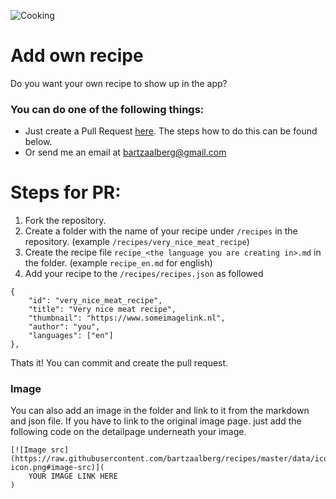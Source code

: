 ![Cooking](https://raw.githubusercontent.com/bartzaalberg/recipes/master/recipes/your_own_recipe/cooking.jpeg)

# Add own recipe

Do you want your own recipe to show up in the app?

### You can do one of the following things:

* Just create a Pull Request [here](https://github.com/bartzaalberg/recipes). The steps how to do this can be found below.
* Or send me an email at bartzaalberg@gmail.com

# Steps for PR:

1. Fork the repository.
2. Create a folder with the name of your recipe under `/recipes` in the repository. (example `/recipes/very_nice_meat_recipe`)
3. Create the recipe file `recipe_<the language you are creating in>.md` in the folder. (example `recipe_en.md` for english)
4. Add your recipe to the `/recipes/recipes.json` as followed
```
{
    "id": "very_nice_meat_recipe",
    "title": "Very nice meat recipe",
    "thumbnail": "https://www.someimagelink.nl",
    "author": "you",
    "languages": ["en"]
},
```

Thats it! You can commit and create the pull request.

### Image

You can also add an image in the folder and link to it from the markdown and json file. If you have to link to the original image page. just add the following code on the detailpage underneath your image.
```
[![Image src](https://raw.githubusercontent.com/bartzaalberg/recipes/master/data/icons/camera-icon.png#image-src)](
    YOUR IMAGE LINK HERE
)
```
